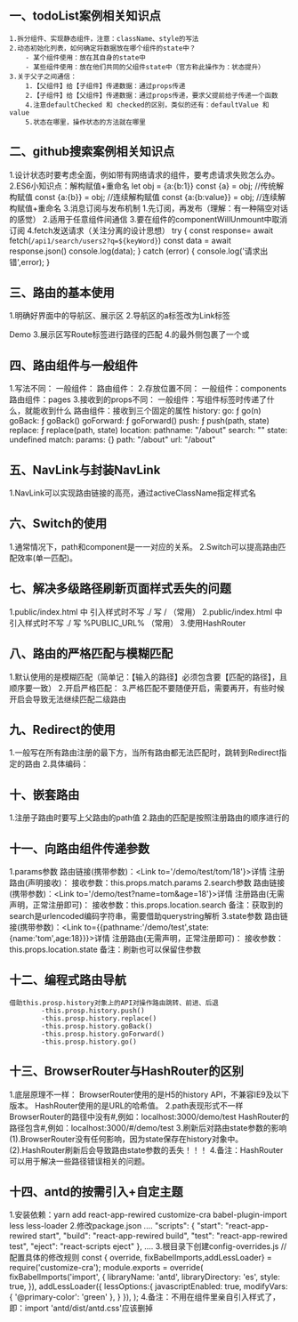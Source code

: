 ## 一、todoList案例相关知识点
	1.拆分组件、实现静态组件，注意：className、style的写法
	2.动态初始化列表，如何确定将数据放在哪个组件的state中？
		- 某个组件使用：放在其自身的state中
		- 某些组件使用：放在他们共同的父组件state中（官方称此操作为：状态提升）
	3.关于父子之间通信：
		1.【父组件】给【子组件】传递数据：通过props传递
		2.【子组件】给【父组件】传递数据：通过props传递，要求父提前给子传递一个函数
		4.注意defaultChecked 和 checked的区别，类似的还有：defaultValue 和 value
		5.状态在哪里，操作状态的方法就在哪里

## 二、github搜索案例相关知识点
1.设计状态时要考虑全面，例如带有网络请求的组件，要考虑请求失败怎么办。
2.ES6小知识点：解构赋值+重命名
let obj = {a:{b:1}}
const {a} = obj; //传统解构赋值
const {a:{b}} = obj; //连续解构赋值
const {a:{b:value}} = obj; //连续解构赋值+重命名
3.消息订阅与发布机制
1.先订阅，再发布（理解：有一种隔空对话的感觉）
2.适用于任意组件间通信
3.要在组件的componentWillUnmount中取消订阅
4.fetch发送请求（关注分离的设计思想）
try {
const response= await fetch(`/api1/search/users2?q=${keyWord}`)
const data = await response.json()
console.log(data);
} catch (error) {
console.log('请求出错',error);
}


## 三、路由的基本使用
1.明确好界面中的导航区、展示区
2.导航区的a标签改为Link标签
<Link to="/xxxxx">Demo</Link>
3.展示区写Route标签进行路径的匹配
<Route path='/xxxx' component={Demo}/>
4.<App>的最外侧包裹了一个<BrowserRouter>或<HashRouter>

## 四、路由组件与一般组件
1.写法不同：
一般组件：<Demo/>
路由组件：<Route path="/demo" component={Demo}/>
2.存放位置不同：
一般组件：components
路由组件：pages
3.接收到的props不同：
一般组件：写组件标签时传递了什么，就能收到什么
路由组件：接收到三个固定的属性
history:
	go: ƒ go(n)
	goBack: ƒ goBack()
	goForward: ƒ goForward()
	push: ƒ push(path, state)
	replace: ƒ replace(path, state)
location:
	pathname: "/about"
	search: ""
	state: undefined
match:
	params: {}
	path: "/about"
	url: "/about"

## 五、NavLink与封装NavLink
1.NavLink可以实现路由链接的高亮，通过activeClassName指定样式名

## 六、Switch的使用
1.通常情况下，path和component是一一对应的关系。
2.Switch可以提高路由匹配效率(单一匹配)。

## 七、解决多级路径刷新页面样式丢失的问题
1.public/index.html 中 引入样式时不写 ./ 写 / （常用）
2.public/index.html 中 引入样式时不写 ./ 写 %PUBLIC_URL% （常用）
3.使用HashRouter

## 八、路由的严格匹配与模糊匹配
1.默认使用的是模糊匹配（简单记：【输入的路径】必须包含要【匹配的路径】，且顺序要一致）
2.开启严格匹配：<Route exact={true} path="/about" component={About}/>
3.严格匹配不要随便开启，需要再开，有些时候开启会导致无法继续匹配二级路由

## 九、Redirect的使用	
1.一般写在所有路由注册的最下方，当所有路由都无法匹配时，跳转到Redirect指定的路由
2.具体编码：
	<Switch>
		<Route path="/about" component={About}/>
		<Route path="/home" component={Home}/>
		<Redirect to="/about"/>
	</Switch>

## 十、嵌套路由
1.注册子路由时要写上父路由的path值
2.路由的匹配是按照注册路由的顺序进行的

## 十一、向路由组件传递参数
1.params参数
			路由链接(携带参数)：<Link to='/demo/test/tom/18'}>详情</Link>
			注册路由(声明接收)：<Route path="/demo/test/:name/:age" component={Test}/>
			接收参数：this.props.match.params
2.search参数
			路由链接(携带参数)：<Link to='/demo/test?name=tom&age=18'}>详情</Link>
			注册路由(无需声明，正常注册即可)：<Route path="/demo/test" component={Test}/>
			接收参数：this.props.location.search
			备注：获取到的search是urlencoded编码字符串，需要借助querystring解析
3.state参数
			路由链接(携带参数)：<Link to={{pathname:'/demo/test',state:{name:'tom',age:18}}}>详情</Link>
			注册路由(无需声明，正常注册即可)：<Route path="/demo/test" component={Test}/>
			接收参数：this.props.location.state
			备注：刷新也可以保留住参数



## 十二、编程式路由导航
	借助this.prosp.history对象上的API对操作路由跳转、前进、后退
			-this.prosp.history.push()
			-this.prosp.history.replace()
			-this.prosp.history.goBack()
			-this.prosp.history.goForward()
			-this.prosp.history.go()

## 十三、BrowserRouter与HashRouter的区别
1.底层原理不一样：
		BrowserRouter使用的是H5的history API，不兼容IE9及以下版本。
		HashRouter使用的是URL的哈希值。
2.path表现形式不一样
		BrowserRouter的路径中没有#,例如：localhost:3000/demo/test
		HashRouter的路径包含#,例如：localhost:3000/#/demo/test
3.刷新后对路由state参数的影响
		(1).BrowserRouter没有任何影响，因为state保存在history对象中。
		(2).HashRouter刷新后会导致路由state参数的丢失！！！
4.备注：HashRouter可以用于解决一些路径错误相关的问题。

## 十四、antd的按需引入+自定主题
1.安装依赖：yarn add react-app-rewired customize-cra babel-plugin-import less less-loader
2.修改package.json
	....
		"scripts": {
			"start": "react-app-rewired start",
			"build": "react-app-rewired build",
			"test": "react-app-rewired test",
			"eject": "react-scripts eject"
		},
	....
3.根目录下创建config-overrides.js
	//配置具体的修改规则
	const { override, fixBabelImports,addLessLoader} = require('customize-cra');
	module.exports = override(
		fixBabelImports('import', {
			libraryName: 'antd',
			libraryDirectory: 'es',
			style: true,
		}),
		addLessLoader({
			lessOptions:{
				javascriptEnabled: true,
				modifyVars: { '@primary-color': 'green' },
			}
		}),
	);
4.备注：不用在组件里亲自引入样式了，即：import 'antd/dist/antd.css'应该删掉
